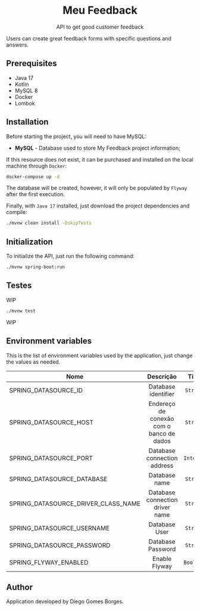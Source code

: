 <h1 align="center">Meu Feedback</h1>
<p align="center">API to get good customer feedback</p>

Users can create great feedback forms with specific questions and answers.

## Prerequisites

* Java 17
* Kotlin
* MySQL 8
* Docker
* Lombok

## Installation

Before starting the project, you will need to have MySQL:

* __MySQL__ - Database used to store My Feedback project information;

If this resource does not exist, it can be purchased and installed on the local machine through `Docker`:

```sh
docker-compose up -d
```

The database will be created, however, it will only be populated by `Flyway` after the first execution.

Finally, with `Java 17` installed, just download the project dependencies and compile:

```sh
./mvnw clean install -DskipTests
```

## Initialization

To initialize the API, just run the following command:

```sh
./mvnw spring-boot:run
```

## Testes

WIP

```sh
./mvnw test
```
WIP

## Environment variables

This is the list of environment variables used by the application, just change the values as needed.

| Nome |                Descrição                 | Tipo | Valor Padrão |
|------|:----------------------------------------:|:----:|-------------:|
| SPRING_DATASOURCE_ID |           Database identifier      | `String` | `mysql` |
| SPRING_DATASOURCE_HOST | Endereço de conexão com o banco de dados | `String` | `localhost` |
| SPRING_DATASOURCE_PORT |       Database connection address        | `Integer` | `3306` |
| SPRING_DATASOURCE_DATABASE |             Database name                | `String` | `meufeedback` |
| SPRING_DATASOURCE_DRIVER_CLASS_NAME |     Database connection driver name      | `String` | `com.mysql.jdbc.Driver` |
| SPRING_DATASOURCE_USERNAME |              Database User               | `String` | `user_db` |
| SPRING_DATASOURCE_PASSWORD |            Database Password             | `String` | `password_db` |
| SPRING_FLYWAY_ENABLED |              Enable Flyway               | `Boolean` | `true` |

## Author

Application developed by Diego Gomes Borges.